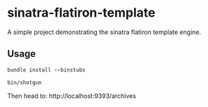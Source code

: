 sinatra-flatiron-template
===

A simple project demonstrating the sinatra flatiron template engine.

Usage
---

```ruby
bundle install --binstubs
```


```bash
bin/shotgun
```

Then head to: http://localhost:9393/archives